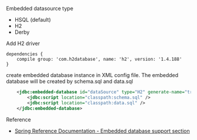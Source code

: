 Embedded datasource type
- HSQL (default)
- H2
- Derby


Add H2 driver
```
dependencies {
	compile group: 'com.h2database', name: 'h2', version: '1.4.188'
}
```

create embedded database instance in XML config file. The embedded database will be created by schema.sql and data.sql
```xml
	<jdbc:embedded-database id="dataSource" type="H2" generate-name="true">
		<jdbc:script location="classpath:schema.sql" />
		<jdbc:script location="classpath:data.sql" />
	</jdbc:embedded-database>
```	
Reference
* [Spring Reference Documentation - Embedded database support section](http://docs.spring.io/spring/docs/current/spring-framework-reference/htmlsingle/#jdbc-embedded-database-support)